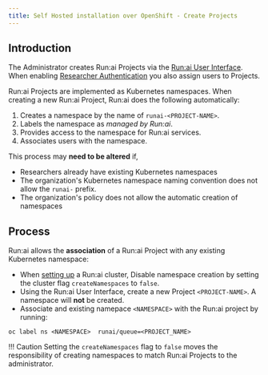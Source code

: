 ```yaml
---
title: Self Hosted installation over OpenShift - Create Projects
---
```

## Introduction

The Administrator creates Run:ai Projects via the [Run:ai User Interface](../../../../admin-ui-setup/project-setup/#create-a-new-project). When enabling [Researcher Authentication](../../authentication/researcher-authentication.md) you also assign users to Projects.

Run:ai Projects are implemented as Kubernetes namespaces. When creating a new Run:ai Project, Run:ai does the following automatically:

1. Creates a namespace by the name of `runai-<PROJECT-NAME>`.
2. Labels the namespace as _managed by Run:ai_.
3. Provides access to the namespace for Run:ai services.
4. Associates users with the namespace. 

This process may __need to be altered__ if, 

* Researchers already have existing Kubernetes namespaces
* The organization's Kubernetes namespace naming convention does not allow the `runai-` prefix. 
* The organization's policy does not allow the automatic creation of namespaces

## Process

Run:ai allows the __association__ of a Run:ai Project with any existing Kubernetes namespace:

* When [setting up](cluster.md#optional-configuration) a Run:ai cluster, Disable namespace creation by setting the cluster flag `createNamespaces` to `false`.
* Using the Run:ai User Interface, create a new Project `<PROJECT-NAME>`. A namespace will __not__ be created. 
* Associate and existing namepace `<NAMESPACE>` with the Run:ai project by running:

```
oc label ns <NAMESPACE>  runai/queue=<PROJECT_NAME>
```

!!! Caution
    Setting the `createNamespaces` flag to `false` moves the responsibility of creating namespaces to match Run:ai Projects to the administrator. 
<!-- 
## Using Existing Namespaces

By default, creating a Project named `<PROJECT-NAME>` Run:ai will create a Kubernetes namespace named `runai-<PROJECT-NAME>`.  However, organizations with an existing Kubernetes practice may already have existing Kubernetes namespaces where they wish to run machine-learning workloads or their Kubernetes namespace naming convention does not allow the `runai-` prefix. As such, Run:ai allows the __association__ of a Run:ai Project with any existing Kubernetes namespace:

* When [setting up](cluster.md) a Run:ai cluster, Disable namespace creation by setting the flag `createNamespaces` to `false`.
* Using the Run:ai User Interface, create a new Project `<PROJECT-NAME>`
* Assuming an existing namespace `<NAMESPACE>`, associate it with the Run:ai project by running:

```
oc label ns <NAMESPACE>  runai/queue=<PROJECT_NAME>
```


## Limiting Run:ai Access Roles 

When installing Run:ai, you are providing Run:ai with various privileges within the Kubernetes cluster. For a detailed explanation of the Kubernetes roles provided to Run:ai, see the article [Understand the Kubernetes Cluster Access provided to Run:ai](../../config/access-roles.md).

Some organizations prefer to limit the assigning of these roles to Run:ai, per an organizational policy. The two roles related to Project creation and maintenance are:

1. The ability of Run:ai to automatically create Kubernetes namespaces.

2. The ability of Run:ai to assign access to Run:ai Services and set the allowed users. 

## 1. Do not allow Run:ai to create namespaces

* When [setting up Run:ai cluster](cluster.md), Disable namespace creation by setting the flag `createNamespaces` to false.
* Using the Run:ai User Interface, create a new Project `<PROJECT-NAME>`
* Create a namespace `<NAMESPACE>` and associate with Run:ai by running:

```
oc create ns <NAMESPACE> 
oc label ns <NAMESPACE>  runai/queue=<PROJECT_NAME>
```

## 2. Do not allow Run:ai to assign roles 

!!! Important Note
    This option is less recommended due to the resulting high maintenance overhead, as described below. 

* When [setting up Run:ai cluster](cluster.md), Disable assigning of access to Run:ai services by setting the flag `createRoleBindings` to `false`.


 When these settings are applied, the administrator must perform additional manual steps as follows:

### Create Roles

Obtain the Project creation template file:

=== "Connected" 
    ```
    wget https://raw.githubusercontent.com/run-ai/docs/master/install/cluster/ocp-project-create.yaml.template
    cp k8s-project-create.yaml.template <NAMESPACE>.yaml
    ```

=== "Airgapped"
    ```
    cp installation-files/cluster/ocp-project-create.yaml.template <NAMESPACE>.yaml
    ```

Edit `<NAMESPACE>.yaml`. Replace `<NAMESPACE>` with the name of the namespace you selected above. Then run:

```
oc apply -f <NAMESPACE>.yaml
```

### Associate Users with the Project 

Users may have 2 roles:

* Viewer - Able to see the Jobs when running `runai list jobs`.
* Executor - Able to submit Jobs, view logs, etc. 

#### User IDs

The following process requires a `<user-id>`. To map the User to its ID, you need to understand what verb OpenShift maps to the user directory (e.g. `sAMAccountName`), then find the Specific User in the directory and look under that verb

#### Viewer Role

To add a User to __all projects__ as a Viewer run: 

```
oc edit clusterrolebinding runai-job-viewer-manual
```

Under `subjects` add the new User as follows:

``` YAML
subjects:
- apiGroup: rbac.authorization.k8s.io
  kind: User
  name: <user-id>
```

#### Executor Role

To add a User to a Project as an Executor run: 

```
oc edit rolebinding runai-job-executor-manual -n runai-<PROJECT_NAME>
```

Under `subjects` add the new User as follows:


``` YAML
subjects:
- apiGroup: rbac.authorization.k8s.io
  kind: User
  name: <user-id>
```

Additionally, run:

```
oc edit rolebinding runai-cli-index-map-editor -n runai
```

Under `subjects` add the new User as follows:


``` YAML
subjects:
- apiGroup: rbac.authorization.k8s.io
  kind: User
  name: <user-id>
```

!!! Important 
    The command `runai login` does not work in OpenShift environments. To log in, use the OpenShift `oc` command
### Project Update

You can update all Project properties via the Run:ai administration user interface, except for Project Users.

 -->
